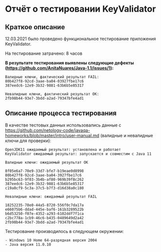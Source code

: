 # Отчёт о тестировании KeyValidator
## Краткое описание

12.03.2021 было проведено функциональное тестирование приложения KeyValidator.

На тестирование затрачено: 8 часов

**В результате тестирования выявлены следующие дефекты (https://github.com/AnitaNuares/Java-1.1/issues/1):**

    Валидные ключи, фактический результат FAIL:
    80b427f8-92cd-3aae-ba04-03927fbe17c6
    387eedc6-12e9-3b32-9881-63b6b5e85317
    
    Невалидные ключи, фактический результат OK:
    2fb98b44-93e7-3bdd-a2ad-79347bfe4ad1

## Описание процесса тестирования

В качестве тестовых данных использовались данные с https://github.com/netology-code/javaqa-homeworks/blob/master/intro/user-manual.md (валидные и невалидные ключи для проверки):

    OpenJDK11 ожидаемый результат: установлена и работает 
    KeyValidator ожидаемый результат: запускается и совместим с Java 11

    Валидные ключи: ожидаемый результат OK

    8f05e6a7-70e9-33d7-bfe7-b19eae0d8998
    80b427f8-92cd-3aae-ba04-3927fbe17c6
    b295bc63-9f03-3b4b-af80-969b39f8c262
    387eedc6-12e9-3b32-9881-63b6b5e85317
    c19a8cf9-5c3a-37c5-b7f3-d16d38a0c180

    Невалидные ключи: ожидаемый результат FAIL

    18252235-78e0-44a5-8720-556f0c7da17a
    e66075b6-ddad-445e-baf6-161b3289522b
    b6d53250-f07e-4352-a293-6102ddf7f1ca
    c2bc778a-1cb9-46c6-b435-0489649d2a42
    2fb98b44-93e7-3bdd-a2ad-79347bfe4ad1

Тестирование производилось в следующем окружении:

    - Windows 10 Home 64-разрядная версия 2004 
    - Java версия 11.0.10